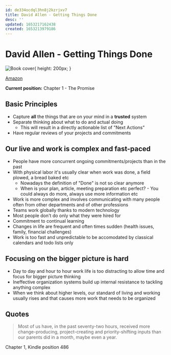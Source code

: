 ```yaml
---
id: de334ocdql3hn8j2kzrjxv7
title: David Allen - Getting Things Done
desc: ''
updated: 1653217162438
created: 1653213979186
---
```


# David Allen - Getting Things Done

![Book cover](https://images-na.ssl-images-amazon.com/images/I/51W-ZL+QRlL._SX324_BO1,204,203,200_.jpg){ height: 200px; }

[Amazon](https://www.amazon.co.jp/-/en/David-Allen/dp/0143126563)

**Current position:** Chapter 1 - The Promise

## Basic Principles
- Capture **all** the things that are on your mind in a **trusted** system
- Separate thinking about what to do and actual doing
  - This will result in a directly actionable list of "Next Actions"
- Have regular reviews of your projects and commitments

## Our live and work is complex and fast-paced
- People have more concurrent ongoing commitments/projects than in the past
- With physical labor it's usually clear when work was done, a field plowed, a bread baked etc
  - Nowadays the definition of "Done" is not so clear anymore
  - When is your plan, article, meeting preparation etc perfect? - You could always do more, always use more information
    etc
- Work is more complex and involves communicating with many people often from other departments and of other professions
- Teams work globally thanks to modern technology
- Most people don't do only what they were hired for
- Commitment to continual learning
- Changes in life are frequent and often times sudden (health issues, family, financial challenges)
- Work is too fast and unpredictable to be accomodated by classical calendars and todo lists only

## Focusing on the bigger picture is hard
- Day to day and hour to hour work life is too distracting to allow time and focus for bigger picture thinking
- Ineffective organization systems build up internal resistance to tackling anything complex
- When we think about higher levels, our standard of living and working usually rises and that causes more work that
  needs to be organized


## Quotes
> Most of us have, in the past seventy-two hours, received more change-producing, project-creating and priority-shifting
  inputs than our parents did in a month, maybe even a year.

Chapter 1, Kindle position 486
